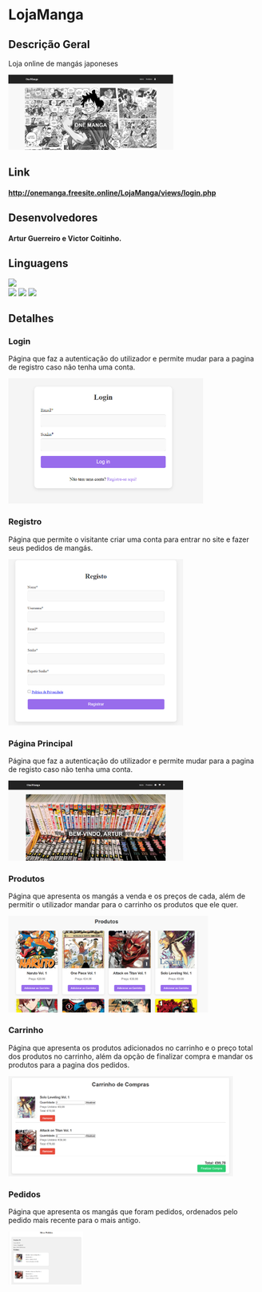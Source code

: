 # LojaManga

## Descrição Geral
 Loja online de mangás japoneses
<div>
    <img height="150px" src="images/index.png">
</div>

## Link
#### http://onemanga.freesite.online/LojaManga/views/login.php

## Desenvolvedores
#### Artur Guerreiro e Victor Coitinho.

## Linguagens
<div>
    <img height="150px" src="https://github-readme-stats.vercel.app/api/top-langs/?username=ArturF09&layout=compact">
</div>
<div>
<img  height="50px" witdh="60px" src="https://cdn.jsdelivr.net/gh/devicons/devicon@latest/icons/php/php-original.svg" />
<img height="50px" witdh="60px" src="https://cdn.jsdelivr.net/gh/devicons/devicon@latest/icons/html5/html5-original.svg" />
<img height="50px" witdh="60px" src="https://cdn.jsdelivr.net/gh/devicons/devicon@latest/icons/css3/css3-original.svg" />
</div>

## Detalhes
### Login
 Página que faz a autenticação do utilizador e permite mudar para a pagina de registro caso não tenha uma conta.
<div>
    <img height="250px" src="images/login.png">
</div>

### Registro
 Página que permite o visitante criar uma conta para entrar no site e fazer seus pedidos de mangás.
<div>
    <img width="350px" src="images/registro.png">
</div>

### Página Principal
 Página que faz a autenticação do utilizador e permite 
 mudar para a pagina de registo caso não tenha uma conta.
<div>
    <img width="350px" src="images/principal.png">
</div>
<div>

### Produtos
 Página que apresenta os mangás a venda e os preços de cada, além de permitir o utilizador mandar para o carrinho os produtos que ele quer.
<div>
    <img width="400px" src="images/produtos.png">
</div>
<div>

### Carrinho
 Página que apresenta os produtos adicionados no carrinho e o preço total dos produtos no carrinho, além da opção de finalizar compra e mandar os produtos para a pagina dos pedidos.
<div>
    <img width="450px" src="images/carrinho.png">
</div>
<div>

### Pedidos
 Página que apresenta os mangás que foram pedidos, ordenados pelo pedido mais recente para o mais antigo.
<div>
    <img width="150px" src="images/pedidos.png">
</div>
<div>

